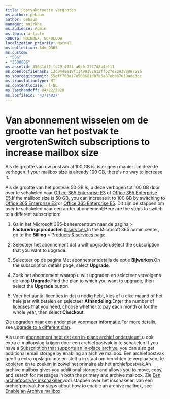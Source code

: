 ```yaml
---
title: Postvakgrootte vergroten
ms.author: pebaum
author: pebaum
manager: mnirkhe
ms.audience: Admin
ms.topic: article
ROBOTS: NOINDEX, NOFOLLOW
localization_priority: Normal
ms.collection: Adm_O365
ms.custom:
- "556"
- "3500006"
ms.assetid: 33641df2-fc29-493f-a6c6-2777d8b4ef11
ms.openlocfilehash: 13c9448e19f11490182612ff627e72e38809752a
ms.sourcegitcommit: 55eff703a17e500681d8fa6a87eb067019ade3cc
ms.translationtype: MT
ms.contentlocale: nl-NL
ms.lasthandoff: 04/22/2020
ms.locfileid: "43714037"
---
```

# <a name="switch-subscriptions-to-increase-mailbox-size"></a><span data-ttu-id="409e6-102">Van abonnement wisselen om de grootte van het postvak te vergroten</span><span class="sxs-lookup"><span data-stu-id="409e6-102">Switch subscriptions to increase mailbox size</span></span>

<span data-ttu-id="409e6-103">Als de grootte van uw postvak al 100 GB is, is er geen manier om deze te verhogen.</span><span class="sxs-lookup"><span data-stu-id="409e6-103">If your mailbox size is already 100 GB, there's no way to increase it.</span></span>
  
<span data-ttu-id="409e6-104">Als de grootte van het postvak 50 GB is, u deze verhogen tot 100 GB door over te schakelen naar [Office 365 Enterprise E3](https://products.office.com/business/office-365-enterprise-e3-business-software) of [Office 365 Enterprise E5](https://products.office.com/business/office-365-enterprise-e5-business-software).</span><span class="sxs-lookup"><span data-stu-id="409e6-104">If the mailbox size is 50 GB, you can increase it to 100 GB by switching to [Office 365 Enterprise E3](https://products.office.com/business/office-365-enterprise-e3-business-software) or [Office 365 Enterprise E5](https://products.office.com/business/office-365-enterprise-e5-business-software).</span></span> <span data-ttu-id="409e6-105">Dit zijn de stappen om over te schakelen naar een ander abonnement:</span><span class="sxs-lookup"><span data-stu-id="409e6-105">Here are the steps to switch to a different subscription:</span></span>
  
1. <span data-ttu-id="409e6-106">Ga in het Microsoft 365-beheercentrum naar de pagina \> **Factureringsproducten** [& services.](https://go.microsoft.com/fwlink/p/?linkid=842054)</span><span class="sxs-lookup"><span data-stu-id="409e6-106">In the Microsoft 365 admin center, go to the **Billing** \> [Products & services](https://go.microsoft.com/fwlink/p/?linkid=842054) page.</span></span>

2. <span data-ttu-id="409e6-107">Selecteer het abonnement dat u wilt upgraden.</span><span class="sxs-lookup"><span data-stu-id="409e6-107">Select the subscription that you want to upgrade.</span></span>

3. <span data-ttu-id="409e6-108">Selecteer op de pagina Met abonnementdetails de optie **Bijwerken**.</span><span class="sxs-lookup"><span data-stu-id="409e6-108">On the subscription details page, select **Upgrade**.</span></span>

4. <span data-ttu-id="409e6-109">Zoek het abonnement waarop u wilt upgraden en selecteer vervolgens de knop **Upgrade.**</span><span class="sxs-lookup"><span data-stu-id="409e6-109">Find the plan to which you want to upgrade, then select the **Upgrade** button.</span></span>

5. <span data-ttu-id="409e6-110">Voer het aantal licenties in dat u nodig hebt, kies of u elke maand of het hele jaar wilt betalen en selecteer **Afhandeling**.</span><span class="sxs-lookup"><span data-stu-id="409e6-110">Enter the number of licenses that you need, choose whether to pay each month or for the whole year, then select **Checkout**.</span></span>

<span data-ttu-id="409e6-111">Zie [upgraden naar een ander plan voor](https://docs.microsoft.com/office365/admin/subscriptions-and-billing/upgrade-to-different-plan)meer informatie.</span><span class="sxs-lookup"><span data-stu-id="409e6-111">For more details, see [upgrade to a different plan](https://docs.microsoft.com/office365/admin/subscriptions-and-billing/upgrade-to-different-plan).</span></span>

<span data-ttu-id="409e6-112">Als u een [abonnement hebt dat een in-place archief ondersteunt,](https://docs.microsoft.com/office365/servicedescriptions/exchange-online-archiving-service-description/exchange-online-archiving-service-description)u ook extra e-mailopslag krijgen door een archiefpostvak in te schakelen.</span><span class="sxs-lookup"><span data-stu-id="409e6-112">If you have a [Subscription that supports an In-place archive](https://docs.microsoft.com/office365/servicedescriptions/exchange-online-archiving-service-description/exchange-online-archiving-service-description), you can also get additional email storage by enabling an archive mailbox.</span></span> <span data-ttu-id="409e6-113">Een archiefpostvak geeft u extra opslagruimte en stelt u in staat om berichten te verplaatsen, te kopiëren en te zoeken in zowel het primaire als het archiefpostvak.</span><span class="sxs-lookup"><span data-stu-id="409e6-113">An archive mailbox gives you additional storage and allows you to move, copy, and search for messages in both the primary and archive mailbox.</span></span> <span data-ttu-id="409e6-114">Zie [Een archiefpostvak inschakelen](https://docs.microsoft.com/office365/securitycompliance/enable-archive-mailboxes)voor stappen over het inschakelen van een archiefpostvak.</span><span class="sxs-lookup"><span data-stu-id="409e6-114">For steps about how to enable an archive mailbox, see [Enable an Archive mailbox](https://docs.microsoft.com/office365/securitycompliance/enable-archive-mailboxes).</span></span>